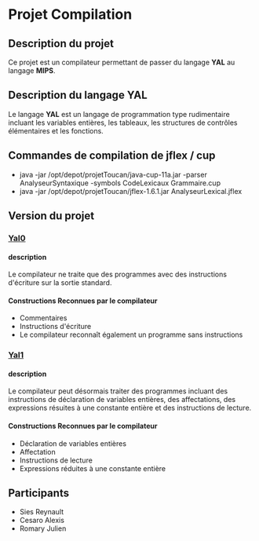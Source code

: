 # Projet Compilation

## Description du projet

Ce projet est un compilateur permettant de passer du langage __YAL__ au langage __MIPS__.

## Description du langage YAL
Le langage __YAL__ est un langage de programmation type rudimentaire incluant les variables entières, les tableaux, les structures de contrôles élémentaires et les fonctions.

## Commandes de compilation de jflex / cup
* java -jar /opt/depot/projetToucan/java-cup-11a.jar -parser AnalyseurSyntaxique -symbols CodeLexicaux Grammaire.cup
* java -jar /opt/depot/projetToucan/jflex-1.6.1.jar AnalyseurLexical.jflex

## Version du projet
### [Yal0](Yal0)
#### description 
Le compilateur ne traite que des programmes avec des instructions d'écriture sur la sortie standard.

#### Constructions Reconnues par le compilateur
* Commentaires
* Instructions d'écriture
* Le compilateur reconnaît également un programme sans instructions

### [Yal1](Yal1)
#### description
Le compilateur peut désormais traiter 
des programmes incluant des instructions de déclaration de variables entières, des affectations,
 des expressions résuites à une constante entière et des instructions de lecture.

#### Constructions Reconnues par le compilateur
* Déclaration de variables entières
* Affectation
* Instructions de lecture
* Expressions réduites à une constante entière

## Participants
* Sies Reynault
* Cesaro Alexis
* Romary Julien